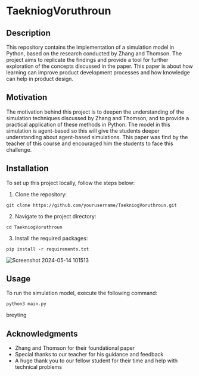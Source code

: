 # TaekniogVoruthroun

## Description
This repository contains the implementation of a simulation model in Python, based on the research conducted by Zhang and Thomson. The project aims to replicate the findings and provide a tool for further exploration of the concepts discussed in the paper. This paper is about how learning can improve product development processes and how knowledge can help in product design.

## Motivation
The motivation behind this project is to deepen the understanding of the simulation techniques discussed by Zhang and Thomson, and to provide a practical application of these methods in Python. The model in this simulation is agent-based so this will give the students deeper understanding about agent-based simulations. This paper was find by the teacher of this course and encouraged him the students to face this challenge.

## Installation
To set up this project locally, follow the steps below:

1. Clone the repository:

```
git clone https://github.com/yourusername/TaekniogVoruthroun.git
```
2. Navigate to the project directory:

``` 
cd TaekniogVoruthroun
```
3. Install the required packages:

```
pip install -r requirements.txt
```

![Screenshot 2024-05-14 101513](https://github.com/Tarnarsson/TaekniogVoruthroun/assets/80471217/d8a270a6-f522-4c53-9099-7129848db1af)


## Usage
To run the simulation model, execute the following command:

```
python3 main.py
```

breyting




## Acknowledgments
- Zhang and Thomson for their foundational paper
- Special thanks to our teacher for his guidance and feedback
- A huge thank you to our fellow student for their time and help with technical problems

